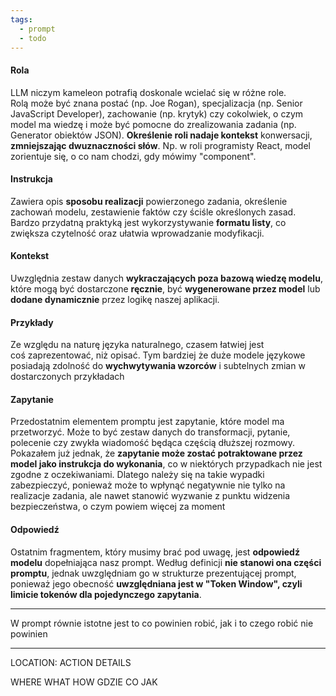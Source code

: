```yaml
---
tags:
  - prompt
  - todo
---
```


#### Rola
LLM niczym kameleon potrafią doskonale wcielać się w różne role. Rolą może być znana postać (np. Joe Rogan), specjalizacja (np. Senior JavaScript Developer), zachowanie (np. krytyk) czy cokolwiek, o czym model ma wiedzę i może być pomocne do zrealizowania zadania (np. Generator obiektów JSON). **Określenie roli nadaje kontekst** konwersacji, **zmniejszając dwuznaczności słów**. Np. w roli programisty React, model zorientuje się, o co nam chodzi, gdy mówimy "component".
#### Instrukcja
Zawiera opis **sposobu realizacji** powierzonego zadania, określenie zachowań modelu, zestawienie faktów czy ściśle określonych zasad. Bardzo przydatną praktyką jest wykorzystywanie **formatu listy**, co zwiększa czytelność oraz ułatwia wprowadzanie modyfikacji.
#### Kontekst
 Uwzględnia zestaw danych **wykraczających poza bazową wiedzę modelu**, które mogą być dostarczone **ręcznie**, być **wygenerowane przez model** lub **dodane dynamicznie** przez logikę naszej aplikacji.
#### Przykłady
 Ze względu na naturę języka naturalnego, czasem łatwiej jest coś zaprezentować, niż opisać. Tym bardziej że duże modele językowe posiadają zdolność do **wychwytywania wzorców** i subtelnych zmian w dostarczonych przykładach
#### Zapytanie
Przedostatnim elementem promptu jest zapytanie, które model ma przetworzyć. Może to być zestaw danych do transformacji, pytanie, polecenie czy zwykła wiadomość będąca częścią dłuższej rozmowy. Pokazałem już jednak, że **zapytanie może zostać potraktowane przez model jako instrukcja do wykonania**, co w niektórych przypadkach nie jest zgodne z oczekiwaniami. Dlatego należy się na takie wypadki zabezpieczyć, ponieważ może to wpłynąć negatywnie nie tylko na realizacje zadania, ale nawet stanowić wyzwanie z punktu widzenia bezpieczeństwa, o czym powiem więcej za moment
#### Odpowiedź
Ostatnim fragmentem, który musimy brać pod uwagę, jest **odpowiedź modelu** dopełniająca nasz prompt. Według definicji **nie stanowi ona części promptu**, jednak uwzględniam go w strukturze prezentującej prompt, ponieważ jego obecność **uwzględniana jest w "Token Window", czyli limicie tokenów dla pojedynczego zapytania**.

----
W prompt równie istotne jest to co powinien robić, jak i to czego robić nie powinien

---

LOCATION: 
	ACTION DETAILS 

WHERE WHAT HOW
GDZIE CO JAK